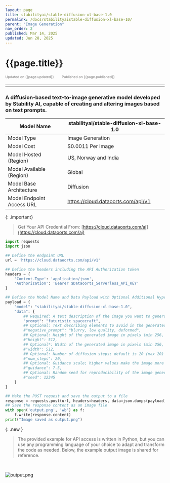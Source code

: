 ```yaml
---
layout: page
title: stabilityai/stable-diffusion-xl-base-1.0
permalink: /docs/stabilityaistable-diffusion-xl-base-10/
parent: "Image Generation"
nav_order: 2
published: Mar 14, 2025
updated: Jun 28, 2025
---
```


# {{page.title}}

<div style="font-size:0.78em;color: #797878; margin-bottom:1.5em;">
     <span>Updated on {{page.updated}}</span>
    <span style="margin-left:2em;">Published on {{page.published}}</span>
</div>

<hr style="border:none;height:3px;background-color:#e0e0e0;margin:0;">
<hr style="border:none;height:3px;background-color:#bebebe;margin-top:0.2em;margin-bottom:1.5em;">


### A diffusion-based text-to-image generative model developed by Stability AI, capable of creating and altering images based on text prompts.


| Model Name                | stabilityai/stable-diffusion-xl-base-1.0|
|---------------------------|-----------------------------------------|
| Model Type                |    Image Generation                     |
| Model Cost                | $0.0011 Per Image                        |
| Model Hosted (Region)     | US, Norway and India                       |
| Model Available (Region)  | Global                                  |
| Model Base Architecture   | Diffusion                               |
| Model Endpoint Access URL | https://cloud.dataoorts.com/api/v1      |


{: .important}
> Get Your API Credential From: [https://cloud.dataoorts.com/ai](https://cloud.dataoorts.com/ai)

```python
import requests
import json

## Define the endpoint URL
url = 'https://cloud.dataoorts.com/api/v1'

## Define the headers including the API Authorization token
headers = {
    'Content-Type': 'application/json',
    'Authorization': 'Bearer $Dataoorts_Serverless_API_KEY'
}

## Define the Model Name and Data Payload with Optional Additional Hyper-Parameters
payload = {
    "model": "stabilityai/stable-diffusion-xl-base-1.0",
    "data": {
        ## Required: A text description of the image you want to generate (min 2)
        "prompt": "futuristic spacecraft",
        ## Optional: Text describing elements to avoid in the generated image
        #"negative_prompt": "blurry, low quality, deformed",
        ## Optional: Height of the generated image in pixels (min 256, max 2048)
        #"height": 512,
        ## Optional*: Width of the generated image in pixels (min 256, max 2048)
        #"width": 512,
        ## Optional: Number of diffusion steps; default is 20 (max 20)
        #"num_steps": 20,
        ## Optional: Guidance scale; higher values make the image more aligned with the prompt (default 7.5)
        #"guidance": 7.5,
        ## Optional: Random seed for reproducibility of the image generation
        #"seed": 12345
    }
}

## Make the POST request and save the output to a file
response = requests.post(url, headers=headers, data=json.dumps(payload))
## Save the response content as an image file
with open('output.png', 'wb') as f:
    f.write(response.content)
print("Image saved as output.png")
```


{: .new }
> The provided example for API access is written in Python, but you can use any programming language of your choice to adapt and transform the code as needed. Below, the example output image is shared for reference.

<br>

![output.png](stability-stable-diffusion-xl-base.png) 
